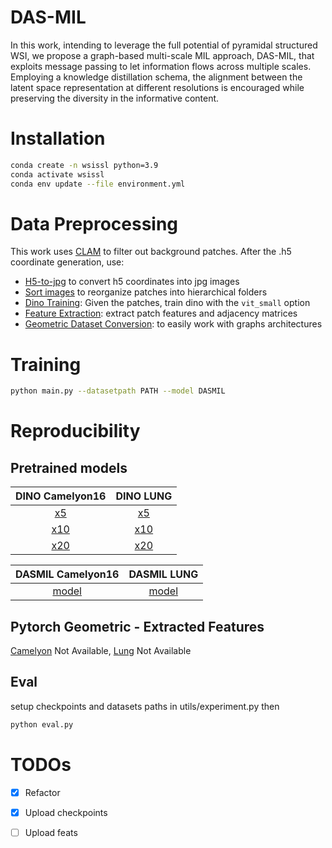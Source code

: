 # DAS-MIL

In this work, intending to leverage the full potential of pyramidal structured WSI, we propose a graph-based multi-scale MIL approach, DAS-MIL, that exploits message passing to let information flows across multiple scales. Employing a knowledge distillation schema, the alignment between the latent space representation at different resolutions is encouraged while preserving the diversity in the informative content.

# Installation

```bash
conda create -n wsissl python=3.9
conda activate wsissl
conda env update --file environment.yml
```

# Data Preprocessing

This work uses [CLAM](https://github.com/mahmoodlab/CLAM) to filter out background patches. After the .h5 coordinate generation, use:

- [H5-to-jpg](0-extract_patches/readme.md) to convert h5 coordinates into jpg images
- [Sort images](1-sort_images/readme.md) to reorganize patches into hierarchical folders
- [Dino Training](https://github.com/facebookresearch/dino): Given the patches, train dino with the `vit_small` option
- [Feature Extraction](2-extract_feats/readme.md): extract patch features and adjacency matrices
- [Geometric Dataset Conversion](3-prepare-geomDataset/readme.md): to easily work with graphs architectures

# Training

```bash
python main.py --datasetpath PATH --model DASMIL
```

# Reproducibility

## Pretrained models

|    DINO Camelyon16    |       DINO LUNG       |
| :-------------------: | :-------------------: |
| [x5](https://ailb-web.ing.unimore.it/publicfiles/drive/miccai_dasmil_checkpoints/dasmil/camelyon16/dino/x5/checkpoint.pth.gz)  | [x5](https://ailb-web.ing.unimore.it/publicfiles/drive/miccai_dasmil_checkpoints/dasmil/lung/dino/x5/checkpoint.pth.gz) |
| [x10](https://ailb-web.ing.unimore.it/publicfiles/drive/miccai_dasmil_checkpoints/dasmil/camelyon16/dino/x10/checkpoint.pth.gz) | [x10](https://ailb-web.ing.unimore.it/publicfiles/drive/miccai_dasmil_checkpoints/dasmil/camelyon16/dino/x10/checkpoint.pth.gz) |
| [x20](https://ailb-web.ing.unimore.it/publicfiles/drive/miccai_dasmil_checkpoints/dasmil/camelyon16/dino/x20/checkpoint.pth.gz) | [x20](https://ailb-web.ing.unimore.it/publicfiles/drive/miccai_dasmil_checkpoints/dasmil/camelyon16/dino/x20/checkpoint.pth.gz) |

|    DASMIL Camelyon16    |       DASMIL LUNG       |
| :---------------------: | :---------------------: |
| [model](https://ailb-web.ing.unimore.it/publicfiles/drive/miccai_dasmil_checkpoints/dasmil/camelyon16/mil/model_cam.pt.gz) | [model](https://ailb-web.ing.unimore.it/publicfiles/drive/miccai_dasmil_checkpoints/dasmil/lung/mil/model_lung.pt.gz) |

## Pytorch Geometric - Extracted Features

[Camelyon]() Not Available, [Lung]() Not Available

## Eval

setup checkpoints and datasets paths in utils/experiment.py
then
```bash
python eval.py 
```

# TODOs

- [x] Refactor
- [x] Upload checkpoints
- [ ] Upload feats

